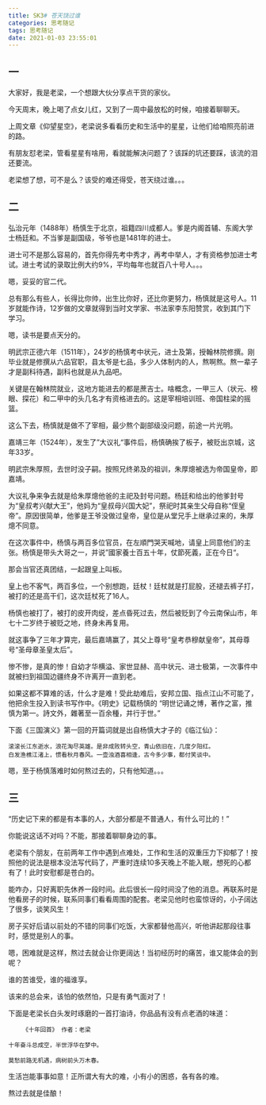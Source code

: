 ```yaml
---
title: SK3# 苍天饶过谁
categories: 思考随记
tags: 思考随记
date: 2021-01-03 23:55:01
---
```




## 一



大家好，我是老梁，一个想跟大伙分享点干货的家伙。



今天周末，晚上喝了点女儿红，又到了一周中最放松的时候，咱接着聊聊天。



上周文章《仰望星空》，老梁说多看看历史和生活中的星星，让他们给咱照亮前进的路。



有朋友怼老梁，管看星星有啥用，看就能解决问题了？该踩的坑还要踩，该流的泪还要流。



老梁想了想，可不是么？该受的难还得受，苍天绕过谁。。。



<!--more-->



## 二

弘治元年（1488年）杨慎生于北京，祖籍四川成都人。爹是内阁首辅、东阁大学士杨廷和。不当爹是副国级，爷爷也是1481年的进士。



进士可不是那么容易的，首先你得先考中秀才，再考中举人，才有资格参加进士考试。进士考试的录取比例大约9%，平均每年也就百八十号人。。。



嗯，妥妥的官二代。



总有那么有些人，长得比你帅，出生比你好，还比你更努力，杨慎就是这号人。11岁就能作诗，12岁做的文章就得到当时文学家、书法家李东阳赞赏，收到其门下学习。



嗯，读书是要点天分的。



明武宗正德六年（1511年），24岁的杨慎考中状元，进士及第，授翰林院修撰。刚毕业就是修撰从六品官职，县太爷是七品，多少人体制内的人，熬啊熬。熬一辈子才是副科待遇，副科也就是从九品吧。



关键是在翰林院就业，这地方能进去的都是蔗吉士。啥概念，一甲三人（状元、榜眼、探花）和二甲中的头几名才有资格进去的。这是宰相培训班、帝国柱梁的摇篮。



这么下去，杨慎就是做不了宰相，最少熬个副部级没问题，前途一片光明。



嘉靖三年（1524年），发生了”大议礼“事件后，杨慎确挨了板子，被贬出京城，这年33岁。



明武宗朱厚照，去世时没子嗣。按照兄终弟及的祖训，朱厚熜被选为帝国皇帝，即嘉靖。



大议礼争来争去就是给朱厚熜他爸的主祀及封号问题。杨廷和给出的他爹封号为“皇叔考兴献大王”，他妈为“皇叔母兴国大妃”，祭祀时其亲生父母自称“侄皇帝”。原因很简单，他爹是王爷没做过皇帝，皇位是从堂兄手上继承过来的，朱厚熜不同意。



在这次事件中，杨慎与两百多位官员，在左順門哭天喊地，请皇上同意他们的主张。杨慎是带头大哥之一，并说”國家養士百五十年，仗節死義，正在今日“。



那会当官还真团结，一起跟皇上叫板。



皇上也不客气，两百多位，一个别想跑，廷杖！廷杖就是打屁股，还褪去裤子打，被打的还是高干们，这次廷杖死了16人。



杨慎也被打了，被打的皮开肉绽，差点昏死过去，然后被贬到了今云南保山市，年七十二岁终于被贬之地，终身未再复用。



就这事争了三年才算完，最后嘉靖赢了，其父上尊号“皇考恭穆献皇帝”，其母尊号“圣母章圣皇太后”。



惨不惨，是真的惨！自幼才华横溢、家世显赫、高中状元、进士极第，一次事件中就被扫到祖国边疆终身不许离开一直到老。



如果这都不算难的话，什么才是难！受此劫难后，安邦立国、指点江山不可能了，他把余生投入到读书写作中。《明史》记载杨慎的 “明世记诵之博，著作之富，推慎为第一。詩文外，雜著至一百余種，并行于世。” 



下面《三国演义》第一回的开篇词就是出自杨慎大才子的《临江仙》：



```
滚滚长江东逝水，浪花淘尽英雄。是非成败转头空，青山依旧在，几度夕阳红。
白发渔樵江渚上，惯看秋月春风。一壶浊酒喜相逢，古今多少事，都付笑谈中。
```



嗯，至于杨慎落难时如何熬过去的，只有他知道。。。





## 三



“历史记下来的都是有本事的人，大部分都是不普通人，有什么可比的！”



你能说这话不对吗？不能，那接着聊聊身边的事。



老梁有个朋友，在前两年工作中遇到点难处，工作和生活的双重压力下抑郁了！按照他的说法是根本没法写代码了，严重时连续10多天晚上不能入眠，想死的心都有了！此时安慰都是苍白的。



能咋办，只好离职先休养一段时间。此后很长一段时间没了他的消息。再联系时是他看房子的时候，联系同事们看看周围的配套。老梁见他时也蛮惊讶的，小子阔达了很多，谈笑风生！



房子买好后请以前处的不错的同事们吃饭，大家都替他高兴，听他讲起那段往事时，感觉是别人的事。



嗯，困难就是这样，熬过去就会让你更阔达！当初经历时的痛苦，谁又能体会的到呢？



谁的苦谁受，谁的福谁享。



该来的总会来，该怕的依然怕，只是有勇气面对了！



下面是老梁长白头发时琢磨的一首打油诗，你品品有没有点老酒的味道：



```
	《十年回首》 作者：老梁						

十年奋斗总成空，半世浮华在梦中。

莫愁前路无机遇，病树前头万木春。
```



生活岂能事事如意！正所谓大有大的难，小有小的困惑，各有各的难。



熬过去就是佳酿！



